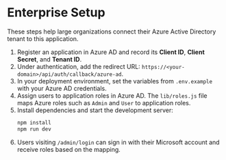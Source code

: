 # Enterprise Setup

These steps help large organizations connect their Azure Active Directory tenant to this application.

1. Register an application in Azure AD and record its **Client ID**, **Client Secret**, and **Tenant ID**.
2. Under authentication, add the redirect URL:
   `https://<your-domain>/api/auth/callback/azure-ad`.
3. In your deployment environment, set the variables from `.env.example` with your Azure AD credentials.
4. Assign users to application roles in Azure AD. The `lib/roles.js` file maps Azure roles such as `Admin` and `User` to application roles.
5. Install dependencies and start the development server:
   ```bash
   npm install
   npm run dev
   ```
6. Users visiting `/admin/login` can sign in with their Microsoft account and receive roles based on the mapping.
